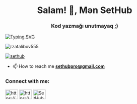 <h1 align="center">Salam! 👋, Mən SetHub</h1>
<h3 align="center">Kod yazmağı unutmayaq ;)</h3>
<a href="https://git.io/typing-svg"><img src="https://readme-typing-svg.herokuapp.com?font=Fira+Code&size=30&pause=1000&color=EE33F7&background=2EFFA200&vCenter=true&width=435&lines=The+five+boxing+wizards+jump+quickly" alt="Typing SVG" /></a>

<p align="left"> <img src="https://komarev.com/ghpvc/?username=rzatalibov555&label=Profile%20views&color=0e75b6&style=flat" alt="rzatalibov555" /> </p>

<p align="left"> <a href="https://twitter.com/sethub" target="blank"><img src="https://img.shields.io/twitter/follow/sethub?logo=twitter&style=for-the-badge" alt="sethub" /></a> </p>

- 📫 How to reach me **sethubpro@gmail.com**

<h3 align="left">Connect with me:</h3>
<p align="left">
<a href="https://instagram.com/https://www.instagram.com/sethubofficial" target="blank"><img align="center" src="https://raw.githubusercontent.com/rahuldkjain/github-profile-readme-generator/master/src/images/icons/Social/instagram.svg" alt="https://www.instagram.com/sethubofficial" height="30" width="40" /></a>
<a href="https://www.youtube.com/c/https://www.youtube.com/channel/ucpzl6wmz8kq_yozuwjes3ea/" target="blank"><img align="center" src="https://raw.githubusercontent.com/rahuldkjain/github-profile-readme-generator/master/src/images/icons/Social/youtube.svg" alt="https://www.youtube.com/channel/ucpzl6wmz8kq_yozuwjes3ea/" height="30" width="40" /></a>
<a href="https://discord.gg/SetHub#8467" target="blank"><img align="center" src="https://raw.githubusercontent.com/rahuldkjain/github-profile-readme-generator/master/src/images/icons/Social/discord.svg" alt="SetHub#8467" height="30" width="40" /></a>
</p>
